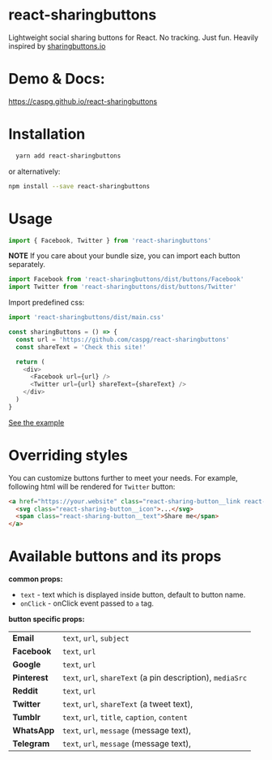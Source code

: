 # react-sharingbuttons

Lightweight social sharing buttons for React. No tracking. Just fun. Heavily inspired by [sharingbuttons.io](http://sharingbuttons.io)

# Demo & Docs:

https://caspg.github.io/react-sharingbuttons

# Installation

```bash
  yarn add react-sharingbuttons
```

or alternatively:

```bash
npm install --save react-sharingbuttons
```

# Usage

```javascript
import { Facebook, Twitter } from 'react-sharingbuttons'
```

**NOTE**
If you care about your bundle size, you can import each button separately.

```javascript
import Facebook from 'react-sharingbuttons/dist/buttons/Facebook'
import Twitter from 'react-sharingbuttons/dist/buttons/Twitter'
```

Import predefined css:

```javascript
import 'react-sharingbuttons/dist/main.css'
```

```javascript
const sharingButtons = () => {
  const url = 'https://github.com/caspg/react-sharingbuttons'
  const shareText = 'Check this site!'

  return (
    <div>
      <Facebook url={url} />
      <Twitter url={url} shareText={shareText} />
    </div>
  )
}
```

[See the example](https://github.com/caspg/react-sharingbuttons/blob/master/www/components/SharingButtons.jsx#L15)

# Overriding styles

You can customize buttons further to meet your needs. For example, following html will be rendered for `Twitter` button:


```html
<a href="https://your.website" class="react-sharing-button__link react-sharing-button--twitter">
  <svg class="react-sharing-button__icon">...</svg>
  <span class="react-sharing-button__text">Share me</span>
</a>
```

# Available buttons and its props

**common props:**

* `text` - text which is displayed inside button, default to button name.
* `onClick` - onClick event passed to `a` tag.

**button specific props:**


|               |                                                             |
|---------------|-------------------------------------------------------------|
| **Email**     | `text`, `url`, `subject`                                    |
| **Facebook**  | `text`, `url`                                               |
| **Google**    | `text`, `url`                                               |
| **Pinterest** | `text`, `url`, `shareText` (a pin description), `mediaSrc`  |
| **Reddit**    | `text`, `url`                                               |
| **Twitter**   | `text`, `url`, `shareText` (a tweet text),                  |
| **Tumblr**    | `text`, `url`, `title`, `caption`, `content`                |
| **WhatsApp**  | `text`, `url`, `message` (message text),                    |
| **Telegram**  | `text`, `url`, `message` (message text),                    |
